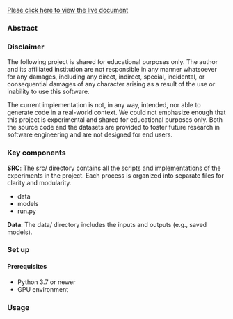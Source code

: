 [Pleae click here to view the live document](https://emmacyu.github.io/Sleep-stage-segmentation-CNN/)

### Abstract


### Disclaimer
The following project is shared for educational purposes only. 
The author and its affiliated institution are not responsible in any manner whatsoever for any damages, 
including any direct, indirect, special, incidental, 
or consequential damages of any character arising as a result of the use or inability to use this software.

The current implementation is not, in any way, intended, nor able to generate code in a real-world context. 
We could not emphasize enough that this project is experimental and shared for educational purposes only. 
Both the source code and the datasets are provided to foster future research in software engineering and are not designed for end users.

### Key components

**SRC**: The src/ directory contains all the scripts and implementations of the experiments in the project. Each process is organized into separate files for clarity and modularity.

- data 
- models  
- run.py  

**Data**: The data/ directory includes the inputs and outputs (e.g., saved models).

### Set up

#### Prerequisites
- Python 3.7 or newer   
- GPU environment

### Usage



